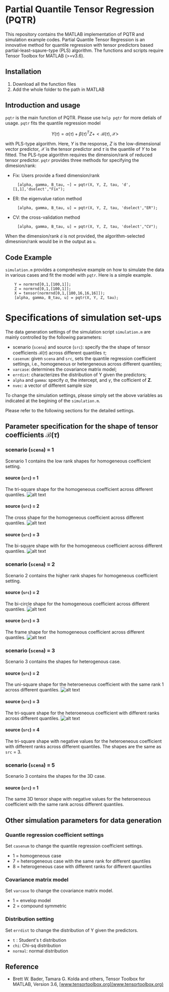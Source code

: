 # Partial Quantile Tensor Regression (PQTR)
This repository contains the MATLAB implementation of PQTR and simulation example codes.
Partial Quantile Tensor Regression is an innovative method for quantile regression with tensor predictors based partial-least-sqaure-type (PLS) algorithm.
The functions and scripts require Tensor Toolbox for MATLAB (>=v3.6).

## Installation

1. Download all the function files 
2. Add the whole folder to the path in MATLAB

## Introduction and usage

`pqtr` is the main function of PQTR. Please use `help pqtr` for more detials of usage.
`pqtr` fits the quantile regression model

$$
    Y(\tau)  = \alpha(\tau)+\beta(\tau)^{T}Z+<\mathcal{B}(\tau),\mathcal{X}>
$$

with PLS-type algorithm.
Here, $Y$ is the response, $Z$ is the low-dimensional vector predictor, $\mathcal{X}$ is the tensor predictor and $\tau$ is the quantile of $Y$ to be fitted.
The PLS-type algorithm requires the dimension/rank of reduced tensor predictor.
`pqtr` provides three methods for specifying the dimesion/rank:

* Fix: Users provide a fixed dimension/rank 
    
        [alpha, gamma, B_tau, ~] = pqtr(X, Y, Z, tau, 'd', [1,1],'dselect',"Fix");

* ER: the eigenvalue ration method

        [alpha, gamma, B_tau, u] = pqtr(X, Y, Z, tau, 'dselect',"ER");

* CV: the cross-validation method

        [alpha, gamma, B_tau, u] = pqtr(X, Y, Z, tau, 'dselect',"CV");

When the dimension/rank `d` is not provided, the algorithm-selected dimesnion/rank would be in the output as `u`.

## Code Example

`simulation.m` provides a comprehesive example on how to simulate the data in various cases and fit the model with `pqtr`. Here is a simple example.


        Y = normrnd[0,1,[100,1]];
        Z = normrnd[0,1,[100,1]];
        X = tensor(normrnd[0,1,[100,16,16,16]]);
        [alpha, gamma, B_tau, u] = pqtr(X, Y, Z, tau);

# Specifications of simulation set-ups

The data generation settings of the simulation script `simulation.m` are mainly controlled by the following parameters:
* scenario (`scena`) and source (`src`): specify the the shape of tensor coefficients $\mathcal{B}(\tau)$ across different quantiles $\tau$;
* `casenum`: given `scena` and `src`, sets the quantile regression coefficient settings, i.e., homogeneous or hetergeneous across different quantiles;
* `varcase`: determines the covariance matrix model;
* `errdist`: characterizes the distribution of Y given the predictors;
* `alpha` and `gamma`: specify $\alpha$, the intercept, and $\gamma$, the cofficient of $\mathbf{Z}$.
* `nvec`: a vector of different sample size

To change the simulation settings, please simply set the above variables as indicated at the begining of the `simulation.m`.

Please refer to the following sections for the detailed settings.

## Parameter specification for the shape of tensor coefficients $\mathcal{B}(\tau)$

### scenario (`scena`) = 1 

Scenario 1 contains the low rank shapes for homogeneous coefficient setting.

#### source (`src`) = 1

The tri-square shape for the homogeneous coefficient across different quantiles.
![alt text](img/tri-sq.png)

#### source (`src`) = 2
The cross shape for the homogeneous coefficient across different quantiles.
![alt text](img/cross.png)

#### source (`src`) = 3
The bi-square shape with  for the homogeneous coefficient across different quantiles.
![alt text](img/bi-sq.png)

### scenario (`scena`) = 2 

Scenario 2 contains the higher rank shapes for homogeneous coefficient setting.


#### source (`src`) = 2

The bi-circle shape for the homogeneous coefficient across different quantiles.
 ![alt text](img/bi-circ.png)

#### source (`src`) = 3

The frame shape for the homogeneous coefficient across different quantiles.
![alt text](img/frame.png)

### scenario (`scena`) = 3

Scenario 3 contains the shapes for heterogenous case.

#### source (`src`) = 2
The uni-square shape for the heteroeneous coefficient with the same rank 1 across different quantiles.
![alt text](img/unisq-sr.png)

#### source (`src`) = 3
The tri-square shape for the heteroeneous coefficient with different ranks across different quantiles.
![alt text](img/trisq-dr.png)


#### source (`src`) = 4
The tri-square shape with negative values for the heteroeneous coefficient with different ranks across different quantiles. The shapes are the same as `src` = 3.



### scenario (`scena`) = 5 

Scenario 3 contains the shapes for the 3D case.

#### source (`src`) = 1
The same 3D tensor shape with negative values for the heteroeneous coefficient with the same rank across different quantiles.

## Other simulation parameters for data generation

### Quantle regression coefficient settings

Set `casenum` to change the quantile regression coefficient settings.

* 1 = homogeneous case
* 7 = heterogeneous case with the same rank for different qauntiles
* 8 = heterogeneous case with different ranks for different qauntiles


### Covariance matrix model

Set `varcase` to change the covariance matrix model.

* 1 = envelop model
* 2 = compound symmetric 

### Distribution setting

Set `errdist` to change the distribution of Y given the predictors.

* `t` : Student's t distribution
* `chi`: Chi-sq distribution
* `normal`: normal distribution


## Reference

* Brett W. Bader, Tamara G. Kolda and others, Tensor Toolbox for MATLAB, Version 3.6, [www.tensortoolbox.org](www.tensortoolbox.org) 
